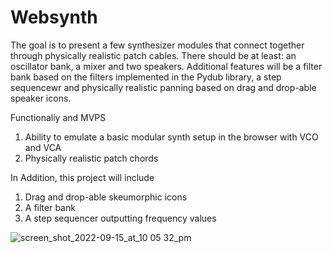 # Websynth


The goal is to present a few synthesizer modules that connect together through physically realistic patch cables. There should be at least: an  oscillator bank, a mixer and two speakers. Additional features will be a filter bank based on the filters implemented in the Pydub library, a step sequencewr and physically realistic panning based on drag and drop-able speaker icons.


Functionaliy and MVPS

1) Ability to emulate a basic modular synth setup in the browser with VCO and VCA
2) Physically realistic patch chords

In Addition, this project will include
1) Drag and drop-able skeumorphic icons
2) A filter bank
3) A step sequencer outputting frequency values

![screen_shot_2022-09-15_at_10 05 32_pm](https://user-images.githubusercontent.com/102887694/191012417-a9c8e2dc-e3c7-41d8-ab17-e8da0816e7f0.png)

